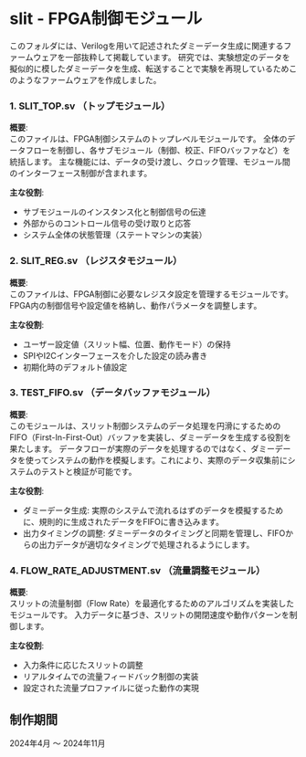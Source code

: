 # slit - FPGA制御モジュール
このフォルダには、Verilogを用いて記述されたダミーデータ生成に関連するファームウェアを一部抜粋して掲載しています。 
研究では、実験想定のデータを擬似的に模したダミーデータを生成、転送することで実験を再現しているためこのようなファームウェアを作成しました。
### 1. SLIT_TOP.sv （トップモジュール）

**概要**:  
このファイルは、FPGA制御システムのトップレベルモジュールです。
全体のデータフローを制御し、各サブモジュール（制御、校正、FIFOバッファなど）を統括します。
主な機能には、データの受け渡し、クロック管理、モジュール間のインターフェース制御が含まれます。

**主な役割**:  
- サブモジュールのインスタンス化と制御信号の伝達
- 外部からのコントロール信号の受け取りと応答
- システム全体の状態管理（ステートマシンの実装）

### 2. SLIT_REG.sv （レジスタモジュール）

**概要**:  
このファイルは、FPGA制御に必要なレジスタ設定を管理するモジュールです。
FPGA内の制御信号や設定値を格納し、動作パラメータを調整します。

**主な役割**:  
- ユーザー設定値（スリット幅、位置、動作モード）の保持
- SPIやI2Cインターフェースを介した設定の読み書き
- 初期化時のデフォルト値設定

### 3. TEST_FIFO.sv （データバッファモジュール）

**概要**:  
このモジュールは、スリット制御システムのデータ処理を円滑にするためのFIFO（First-In-First-Out）バッファを実装し、ダミーデータを生成する役割を果たします。
データフローが実際のデータを処理するのではなく、ダミーデータを使ってシステムの動作を模擬します。これにより、実際のデータ収集前にシステムのテストと検証が可能です。

**主な役割**:  
- ダミーデータ生成: 実際のシステムで流れるはずのデータを模擬するために、規則的に生成されたデータをFIFOに書き込みます。
- 出力タイミングの調整: ダミーデータのタイミングと同期を管理し、FIFOからの出力データが適切なタイミングで処理されるようにします。

### 4. FLOW_RATE_ADJUSTMENT.sv （流量調整モジュール）

**概要**:  
スリットの流量制御（Flow Rate）を最適化するためのアルゴリズムを実装したモジュールです。
入力データに基づき、スリットの開閉速度や動作パターンを制御します。

**主な役割**:  
- 入力条件に応じたスリットの調整
- リアルタイムでの流量フィードバック制御の実装
- 設定された流量プロファイルに従った動作の実現

## 制作期間
2024年4月 〜 2024年11月

